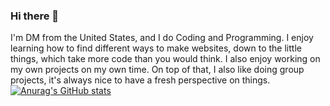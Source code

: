 ### Hi there 👋

I'm DM from the United States, and I do Coding and Programming. I enjoy learning how to find different ways to make websites, down to the little things, which take more code than you would think. I also enjoy working on my own projects on my own time. On top of that, I also like doing group projects, it's always nice to have a fresh perspective on things.
[![Anurag's GitHub stats](https://github-readme-stats.vercel.app/api?username=DM)](https://github.com/anuraghazra/github-readme-stats)
